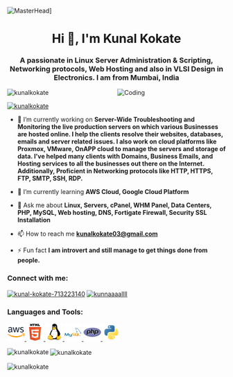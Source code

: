 ![MasterHead](https://camo.githubusercontent.com/ba9f3bd30647e352a3f5e1e45eb45c6ec7bad6155cd16aaedf4a426738da0ca5/68747470733a2f2f696e646f616e616c79746963612e636f6d2f7374617469632f696d616765732f62616e6e6572722e676966)]
<h1 align="center">Hi 👋, I'm Kunal Kokate</h1>
<h3 align="center">A passionate in Linux Server Administration & Scripting, Networking protocols, Web Hosting and also in VLSI Design in Electronics. I am from Mumbai, India</h3>
<img align="right" alt="Coding" width="250" src="https://camo.githubusercontent.com/c1dcb74cc1c1835b1d716f5051499a2814c683c806b15f04b0eba492863703e9/68747470733a2f2f63646e2e6472696262626c652e636f6d2f75736572732f3733303730332f73637265656e73686f74732f363538313234332f6176656e746f2e676966">

<p align="left"> <img src="https://komarev.com/ghpvc/?username=kunalkokate&label=Profile%20views&color=0e75b6&style=flat" alt="kunalkokate" /> </p>

<p align="left"> <a href="https://github.com/ryo-ma/github-profile-trophy"><img src="https://github-profile-trophy.vercel.app/?username=kunalkokate" alt="kunalkokate" /></a> </p>

- 🔭 I’m currently working on **Server-Wide Troubleshooting and Monitoring the live production servers on which various Businesses are hosted online. I help the clients resolve their websites, databases, emails and server related issues. I also work on cloud platforms like Proxmox, VMware, OnAPP cloud to manage the servers and storage of data. I’ve helped many clients with Domains, Business Emails, and Hosting services to all the businesses out there on the Internet. Additionally, Proficient in Networking protocols like HTTP, HTTPS, FTP, SMTP, SSH, RDP.**

- 🌱 I’m currently learning **AWS Cloud, Google Cloud Platform**

- 💬 Ask me about **Linux, Servers, cPanel, WHM Panel, Data Centers, PHP, MySQL, Web hosting, DNS, Fortigate Firewall, Security SSL Installation**

- 📫 How to reach me **kunalkokate03@gmail.com**

- ⚡ Fun fact **I am introvert and still manage to get things done from people.**

<h3 align="left">Connect with me:</h3>
<p align="left">
<a href="https://linkedin.com/in/kunal-kokate-713223140" target="blank"><img align="center" src="https://raw.githubusercontent.com/rahuldkjain/github-profile-readme-generator/master/src/images/icons/Social/linked-in-alt.svg" alt="kunal-kokate-713223140" height="30" width="40" /></a>
<a href="https://instagram.com/kunnaaaallll" target="blank"><img align="center" src="https://raw.githubusercontent.com/rahuldkjain/github-profile-readme-generator/master/src/images/icons/Social/instagram.svg" alt="kunnaaaallll" height="30" width="40" /></a>
</p>

<h3 align="left">Languages and Tools:</h3>
<p align="left"> <a href="https://aws.amazon.com" target="_blank" rel="noreferrer"> <img src="https://raw.githubusercontent.com/devicons/devicon/master/icons/amazonwebservices/amazonwebservices-original-wordmark.svg" alt="aws" width="40" height="40"/> </a> <a href="https://www.w3.org/html/" target="_blank" rel="noreferrer"> <img src="https://raw.githubusercontent.com/devicons/devicon/master/icons/html5/html5-original-wordmark.svg" alt="html5" width="40" height="40"/> </a> <a href="https://www.linux.org/" target="_blank" rel="noreferrer"> <img src="https://raw.githubusercontent.com/devicons/devicon/master/icons/linux/linux-original.svg" alt="linux" width="40" height="40"/> </a> <a href="https://www.mysql.com/" target="_blank" rel="noreferrer"> <img src="https://raw.githubusercontent.com/devicons/devicon/master/icons/mysql/mysql-original-wordmark.svg" alt="mysql" width="40" height="40"/> </a> <a href="https://www.php.net" target="_blank" rel="noreferrer"> <img src="https://raw.githubusercontent.com/devicons/devicon/master/icons/php/php-original.svg" alt="php" width="40" height="40"/> </a> <a href="https://www.python.org" target="_blank" rel="noreferrer"> <img src="https://raw.githubusercontent.com/devicons/devicon/master/icons/python/python-original.svg" alt="python" width="40" height="40"/> </a> </p>

<p><img align="left" src="https://github-readme-stats.vercel.app/api/top-langs?username=kunalkokate&show_icons=true&locale=en&layout=compact" alt="kunalkokate" /></p>

<p>&nbsp;<img align="center" src="https://github-readme-stats.vercel.app/api?username=kunalkokate&show_icons=true&locale=en" alt="kunalkokate" /></p>

<p><img align="center" src="https://github-readme-streak-stats.herokuapp.com/?user=kunalkokate&" alt="kunalkokate" /></p>

